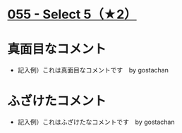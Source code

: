 # [055 - Select 5（★2）](https://atcoder.jp/contests/typical90/tasks/typical90_bc)


# 真面目なコメント
* 記入例）これは真面目なコメントです　by gostachan


# ふざけたコメント
* 記入例）これはふざけたなコメントです　by gostachan